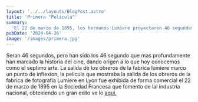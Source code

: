 ```yaml
---
layout: '../../layouts/BlogPost.astro'
title: 'Primera "Pelicula"'
summary:
  'El 22 de marzo de 1895, los hermanos Lumiere proyectaron 46 segundos, los cuales cambiarian el mundo del arte, habria nacido un nuevo genero de comunicacion y de arte.'
pubDate: '2024-04-26'
image: '/images/primera.jpg'
---
```

<p> Seran 46 segundos, pero han sido los 46 segundo que mas profundamente han marcado la historia del cine, dando origen
a lo que hoy conocemos como el septimo arte. La salida de los obreros de la fabrica lumiere marco un punto de inflexion,
la pelicula que mostraba la salida de los obreros de la fabrica de fotografia Lumiere en Lyon fue exhibida de forma 
comercial el 22 de marzo de 1895 en la Sociedad Francesa que fomento de lal industria nacional, obteniendo un gran exito
ve lo <a href="https://www.youtube.com/watch?v=xxLGDF_121U">aqui.</a>
</p>















<!--
```ts
class Add {
  x: number;
  y: number;
  constructor(x: number, y: number) {
    this.x = x;
    this.y = y;
  }
  Display() {
    console.log(this.x);
    console.log(this.y);
    console.log(`Sum: ${this.x + this.y}`);
  }
}
let add = new Add(2, 3);
add.Display();
```
-->
